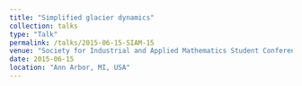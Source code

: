 ```yaml
---
title: "Simplified glacier dynamics"
collection: talks
type: "Talk"
permalink: /talks/2015-06-15-SIAM-15
venue: "Society for Industrial and Applied Mathematics Student Conference"
date: 2015-06-15
location: "Ann Arbor, MI, USA"
---
```


